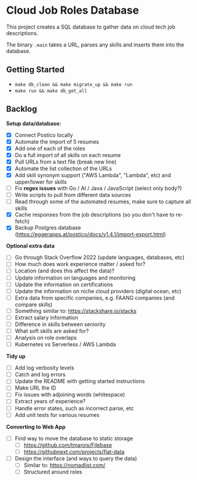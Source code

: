 
# Cloud Job Roles Database

This project creates a SQL database to gather data on cloud tech job descriptions. 

The binary `.main` takes a URL, parses any skills and inserts them into the database.

## Getting Started

* `make db_clean && make migrate_up && make run`
* `make run && make db_get_all`

## Backlog

**Setup data/database:**

- [x] Connect Postico locally
- [x] Automate the import of 5 resumes
- [x] Add one of each of the roles
- [x] Do a full import of all skills on each resume
- [x] Pull URLs from a text file (break new line)
- [x] Automate the list collection of the URLs
- [x] Add skill synonym support ("AWS Lambda", "Lambda", etc) and upper/lower for skills
- [ ] Fix **regex issues** with Go / AI / Java / JavaScript (select only body?)
- [ ] Write scripts to pull from different data sources
- [ ] Read through some of the automated resumes, make sure to capture all skills
- [x] Cache responses from the job descriptions (so you don't have to re-fetch)
- [x] Backup Postgres database (https://eggerapps.at/postico/docs/v1.4.1/import-export.html)

**Optional extra data**
- [ ] Go through Stack Overflow 2022 (update languages, databases, etc)
- [ ] How much does work experience matter / asked for?
- [ ] Location (and does this affect the data)?
- [ ] Update information on languages and monitoring
- [ ] Update the information on certifications
- [ ] Update the information on niche cloud providers (digital ocean, etc)
- [ ] Extra data from specific companies, e.g. FAANG companies (and compare skills)
- [ ] Something similar to: https://stackshare.io/stacks
- [ ] Extract salary information
- [ ] Difference in skills between seniority
- [ ] What soft skills are asked for?
- [ ] Analysis on role overlaps
- [ ] Kubernetes vs Serverless / AWS Lambda

**Tidy up**
- [ ] Add log verbosity levels
- [ ] Catch and log errors
- [ ] Update the README with getting started instructions
- [ ] Make URL the ID
- [ ] Fix issues with adjoining words (whitespace)
- [ ] Extract years of experience?
- [ ] Handle error states, such as incorrect parse, etc
- [ ] Add unit tests for various resumes

**Converting to Web App**
- [ ] Find way to move the database to static storage
  - [ ] https://github.com/tmarois/Filebase
  - [ ] https://githubnext.com/projects/flat-data
- [ ] Design the interface (and ways to query the data)
  - [ ] Similar to: https://nomadlist.com/
  - [ ] Structured around roles